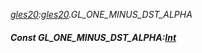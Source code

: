 _[gles20](../../modules/gles20/gles20-module.md):[gles20](../../modules/gles20/gles20-module.md).GL\_ONE\_MINUS\_DST\_ALPHA_
##### Const GL\_ONE\_MINUS\_DST\_ALPHA:[Int](../../modules/wonkey/wonkey-types-int.md)
